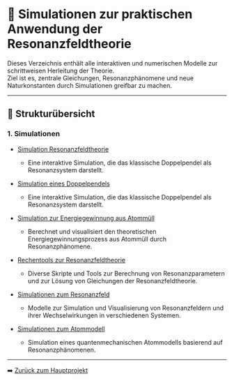 # 🧮 Simulationen zur praktischen Anwendung der Resonanzfeldtheorie

Dieses Verzeichnis enthält alle interaktiven und numerischen Modelle zur schrittweisen Herleitung der Theorie.  
Ziel ist es, zentrale Gleichungen, Resonanzphänomene und neue Naturkonstanten durch Simulationen greifbar zu machen.

---

## 🔹 Strukturübersicht

### 1. Simulationen

- [Simulation Resonanzfeldtheorie](simulation_resonanzfeldtheorie.md)  
  - Eine interaktive Simulation, die das klassische Doppelpendel als Resonanzsystem darstellt.

- [Simulation eines Doppelpendels](Doppelpendel.md)  
  - Eine interaktive Simulation, die das klassische Doppelpendel als Resonanzsystem darstellt.
  
- [Simulation zur Energiegewinnung aus Atommüll](schu_brennstab.py)  
  - Berechnet und visualisiert den theoretischen Energiegewinnungsprozess aus Atommüll durch Resonanzphänomene.
  
- [Rechentools zur Resonanzfeldtheorie](Rechentools/)  
  - Diverse Skripte und Tools zur Berechnung von Resonanzparametern und zur Lösung von Gleichungen der Resonanzfeldtheorie.
  
- [Simulationen zum Resonanzfeld](Resonanzfeld/)  
  - Modelle zur Simulation und Visualisierung von Resonanzfeldern und ihrer Wechselwirkungen in verschiedenen Systemen.
  
- [Simulationen zum Atommodell](Simulation_Atommodell/)  
  - Simulation eines quantenmechanischen Atommodells basierend auf Resonanzphänomenen.

---

➡️ [Zurück zum Hauptprojekt](../README.md)
